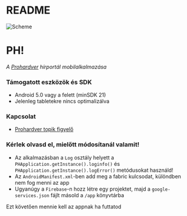 # README
![Scheme](https://firebasestorage.googleapis.com/v0/b/prohardver-45e92.appspot.com/o/read_me_showcase.png?alt=media&token=9f7899ec-d976-4713-b07b-b2cebaf83539)
# PH!
 
*A [Prohardver](https://prohardver.hu/index.html) hírportál mobilalkalmazása*

### Támogatott eszközök és SDK

* Android 5.0 vagy a felett (minSDK 21)
* Jelenleg tabletekre nincs optimalizálva

### Kapcsolat

* [Prohardver topik figyelő](http://prohardver.hu/tema/prohardver_topik_figyelo_android_alkalmazas/friss.html)

### Kérlek olvasd el, mielőtt módosítanál valamit!

* Az alkalmazásban a `Log` osztály helyett a `PHApplication.getInstance().loginfo()` és `PHApplication.getInstance().logError()` metódusokat használd!
* Az `AndroidManifest.xml`-ben add meg a fabric kulcsodat, különdben nem fog menni az app
* Ugyanúgy a `Firebase`-n hozz létre egy projektet, majd a `google-services.json` fájlt másold a `/app` könyvtárba

Ezt követően mennie kell az appnak ha futtatod